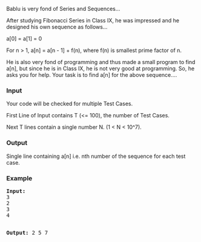 <p>Bablu is very fond of Series and Sequences...</p>
<p>After studying Fibonacci Series in Class IX, he was impressed and he designed his own sequence as follows...</p>
<p>a[0] = a[1] = 0&nbsp;</p>
<p>For n &gt; 1, a[n] = a[n - 1] + f(n), where f(n) is smallest prime factor of n.</p>
<p>He is also very fond of programming and thus made a small program to find a[n], but since he is in Class IX, he is not very good at programming. So, he asks you for help. Your task is to find a[n] for the above sequence....</p>
<h3>Input</h3>
<p>Your code will be checked for multiple Test Cases.</p>
<p>First Line of Input contains T (&lt;= 100), the number of Test Cases.</p>
<p>Next T lines contain a single number N. (1 &lt; N &lt; 10^7).</p>
<h3>Output</h3>
<p>Single line containing a[n] i.e. nth number of the sequence for each test case.</p>
<h3>Example</h3>
<pre><strong>Input:</strong>
3
2
3
4

<strong>Output:</strong>
2
5
7</pre>